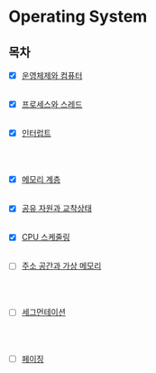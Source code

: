 # Operating System

## 목차

- [x] [운영체제와 컴퓨터](./os_os_and_computer.md)
      <br> <br>

- [x] [프로세스와 스레드](./os_process_and_thread.md)
      <br> <br>

- [x] [인터럽트](./os_interrupt.md)

  ​    <br> <br>

- [x] [메모리 계층](./Memory.md)
      <br> <br>
  
- [x] [공유 자원과 교착상태](./Shared_resource_and_deadlock.md)
      <br> <br>
  
- [x] [CPU 스케줄링](./cpu_scheduling.md)
      <br> <br>

- [ ] [주소 공간과 가상 메모리](./Address_Space_and_Virtual_Memory.md)


  ​    <br> <br>

- [ ] [세그먼테이션](./Segmentation.md)

  ​    <br> <br>

- [ ] [페이징](./Paging.md)

  ​    <br> <br>
